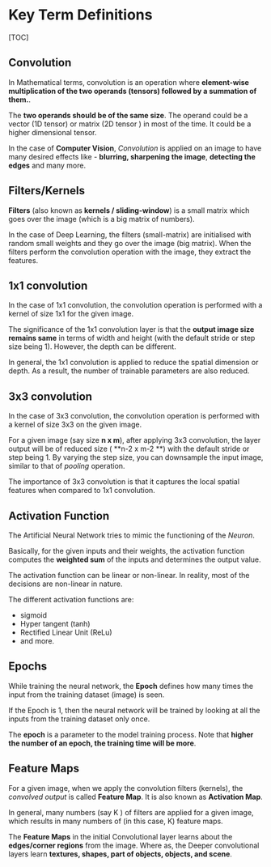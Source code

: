 

# Key Term Definitions



[TOC]

## Convolution

In Mathematical terms, convolution is an operation where **element-wise multiplication of the two operands (tensors) followed by a summation of them.**.

The **two operands should be of the same size**. The operand could be a vector (1D tensor) or matrix (2D tensor )  in most of the time. It could be a higher dimensional tensor.

In the case of **Computer Vision**, *Convolution* is applied on an image to have many desired effects like - **blurring, sharpening the image**, **detecting the edges** and many more.



## Filters/Kernels

**Filters** (also known as **kernels / sliding-window**) is a small matrix which goes over the image (which is a big matrix of numbers).

In the case of Deep Learning, the filters (small-matrix) are initialised with random small weights and they go over the image (big matrix). When the filters perform the convolution operation with the image, they extract the features.



## 1x1 convolution

In the case of 1x1 convolution, the convolution operation is performed with a kernel of size 1x1 for the given image.

The significance of the 1x1 convolution layer is that the **output image size remains same** in terms of width and height (with the default stride or step size being 1). However, the depth can be different.

In general, the 1x1 convolution is applied to reduce the spatial dimension or depth. As a result, the number of trainable parameters are also reduced.



## 3x3 convolution

In the case of 3x3 convolution, the convolution operation is performed with a kernel of size 3x3 on the given image.

For a given image (say size **n x m**), after applying 3x3 convolution, the layer output will be of reduced size ( **n-2 x m-2 **) with the default stride or step being 1. By varying the step size, you can downsample the input image, similar to that of *pooling* operation.

The importance of 3x3 convolution is that it captures the local spatial features when compared to 1x1 convolution.



## Activation Function

The Artificial Neural Network tries to mimic the functioning of the *Neuron*. 

Basically, for the given inputs and their weights, the activation function computes the **weighted sum** of the inputs and determines the output value. 

The activation function can be linear or non-linear. In reality, most of the decisions are non-linear in nature.

The different activation functions are:

 * sigmoid
 * Hyper tangent (tanh)
 * Rectified Linear Unit (ReLu) 
 * and more.

## Epochs

While training the neural network, the **Epoch** defines how many times the input from the training dataset (image) is seen.

If the Epoch is 1, then the neural network will be trained by looking at all the inputs from the training dataset only once.

The **epoch** is a parameter to the model training process. Note that **higher the number of an epoch, the training time will be more**.



## Feature Maps

For a given image, when we apply the convolution filters (kernels), the *convolved output* is called  **Feature Map**. It is also known as **Activation Map**.

In general, many numbers (say K ) of filters are applied for a given image, which results in many numbers of (in this case, K) feature maps. 

The **Feature Maps** in the initial Convolutional layer learns about the **edges/corner regions** from the image. Where as, the Deeper convolutional layers learn **textures, shapes, part of objects, objects, and scene**.

